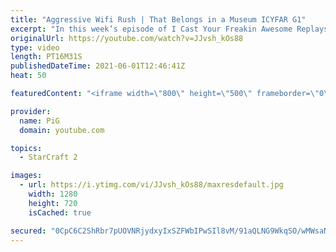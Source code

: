 ```yaml
---
title: "Aggressive Wifi Rush | That Belongs in a Museum ICYFAR G1"
excerpt: "In this week’s episode of I Cast Your Freakin Awesome Replays (ICYFAR) players sent in their replays where they had to use the “rarest” upgrades!   NEW ICYFAR CHALLENGE: \"Inside of You\" - Slide your base into their base. e.g. Floating buildings in, proxy-hatch/Nexus in the main. Send submissions to fluxiorsc@gmail.com"
originalUrl: https://youtube.com/watch?v=JJvsh_kOs88
type: video
length: PT16M31S
publishedDateTime: 2021-06-01T12:46:41Z
heat: 50

featuredContent: "<iframe width=\"800\" height=\"500\" frameborder=\"0\" src=\"https://www.youtube.com/embed/JJvsh_kOs88\" allow=\"accelerometer; autoplay; encrypted-media; gyroscope; picture-in-picture\" allowfullscreen></iframe>"

provider:
  name: PiG
  domain: youtube.com

topics:
  - StarCraft 2

images:
  - url: https://i.ytimg.com/vi/JJvsh_kOs88/maxresdefault.jpg
    width: 1280
    height: 720
    isCached: true

secured: "0CpC6C2ShRbr7pUOVNRjydxyIxSZFWbIPwSIl8vM/91aQLNG9WkqSO/wMWsaNA1EJBjVy042ynOdQeN8gq9G4c+id9lp2BVgjCTcN5qQmxeNnD8qAQ/e9OUmCzIq/O7upuPILmOQUDX5CFf2RB/397QCxMyhb8tCi5oSkHeqCIH9DyPvVMT5kBr8gevgoYQR3ptci+PzEfdvMU5xNprW008Tt3r5EM4Yss2R00j+pekNGNrK3oLVGTCM+/7W6Ouguds42uzNc5WCMk+ymEhC9NdTWHv9LKE2zYxdcdMbqyVePTgXvztHBaE8LYYhOKfVvkB827kC8o0xmAj0aeGa/pq6oUUCGi+qtFWoW/mFNJgdPcvHlQ+KSaS3aBTF+YhNBi/uHbJBSso9UvCOo5qV0P1Q0ntn/cpKMBRnuelk1Bo=;ny/Bi7XHmHZbRmLYoZAOyg=="
---
```


